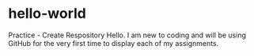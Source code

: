 # hello-world
Practice - Create Respository
Hello. I am new to coding and will be using GitHub for the very first time to display each of my assignments.
